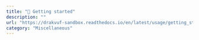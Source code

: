 ```yaml
---
title: "👋 Getting started"
description: ""
url: "https://drakvuf-sandbox.readthedocs.io/en/latest/usage/getting_started.html"
category: "Miscellaneous"
---
```

